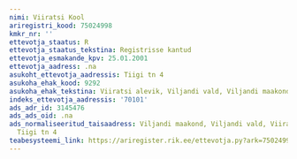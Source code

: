 ```yaml
---
nimi: Viiratsi Kool
ariregistri_kood: 75024998
kmkr_nr: ''
ettevotja_staatus: R
ettevotja_staatus_tekstina: Registrisse kantud
ettevotja_esmakande_kpv: 25.01.2001
ettevotja_aadress: .na
asukoht_ettevotja_aadressis: Tiigi tn 4
asukoha_ehak_kood: 9292
asukoha_ehak_tekstina: Viiratsi alevik, Viljandi vald, Viljandi maakond
indeks_ettevotja_aadressis: '70101'
ads_adr_id: 3145476
ads_ads_oid: .na
ads_normaliseeritud_taisaadress: Viljandi maakond, Viljandi vald, Viiratsi alevik,
  Tiigi tn 4
teabesysteemi_link: https://ariregister.rik.ee/ettevotja.py?ark=75024998&ref=rekvisiidid
---
```

